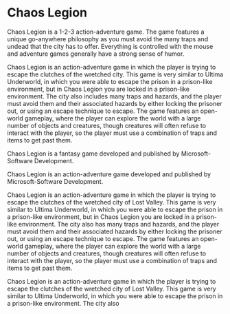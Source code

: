 # Chaos Legion

Chaos Legion is a 1-2-3 action-adventure game. The game features a unique go-anywhere philosophy as you must avoid the many traps and undead that the city has to offer. Everything is controlled with the mouse and adventure games generally have a strong sense of humor.  
  

Chaos Legion is an action-adventure game in which the player is trying to escape the clutches of the wretched city. This game is very similar to Ultima Underworld, in which you were able to escape the prison in a prison-like environment, but in Chaos Legion you are locked in a prison-like environment. The city also includes many traps and hazards, and the player must avoid them and their associated hazards by either locking the prisoner out, or using an escape technique to escape. The game features an open-world gameplay, where the player can explore the world with a large number of objects and creatures, though creatures will often refuse to interact with the player, so the player must use a combination of traps and items to get past them.  
   
Chaos Legion is a fantasy game developed and published by Microsoft-Software Development.  
  
Chaos Legion is an action-adventure game developed and published by Microsoft-Software Development.  
  
Chaos Legion is an action-adventure game in which the player is trying to escape the clutches of the wretched city of Lost Valley. This game is very similar to Ultima Underworld, in which you were able to escape the prison in a prison-like environment, but in Chaos Legion you are locked in a prison-like environment. The city also has many traps and hazards, and the player must avoid them and their associated hazards by either locking the prisoner out, or using an escape technique to escape. The game features an open-world gameplay, where the player can explore the world with a large number of objects and creatures, though creatures will often refuse to interact with the player, so the player must use a combination of traps and items to get past them.    
  
Chaos Legion is an action-adventure game in which the player is trying to escape the clutches of the wretched city of Lost Valley. This game is very similar to Ultima Underworld, in which you were able to escape the prison in a prison-like environment.   The city also